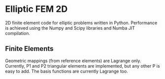 Elliptic FEM 2D
===============

2D finite element code for elliptic problems written in Python. Performance is achieved using the Numpy and Scipy libraries and Numba JIT compilation.

Finite Elements
---------------
Geometric mappings (from reference elements) are Lagrange only. Currently, P1 and P2 triangular elements are implemented, but any other P is easy to add.
The basis functions are currently Lagrange too.
